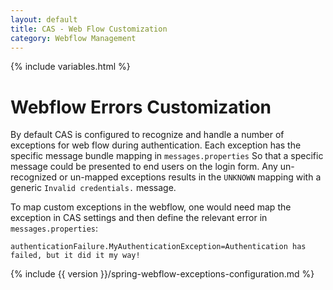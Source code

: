```yaml
---
layout: default
title: CAS - Web Flow Customization
category: Webflow Management
---
```


{% include variables.html %}

# Webflow Errors Customization

By default CAS is configured to recognize and handle a number of exceptions for web flow during authentication. Each exception has the specific message bundle mapping in `messages.properties` So that a specific message could be presented to end users on the login form. Any un-recognized or un-mapped exceptions results in the `UNKNOWN` mapping with a generic `Invalid credentials.` message.

To map custom exceptions in the webflow, one would need map the exception in CAS settings and then define the relevant error in `messages.properties`:

```properties
authenticationFailure.MyAuthenticationException=Authentication has failed, but it did it my way!
```

{% include {{ version }}/spring-webflow-exceptions-configuration.md %}
